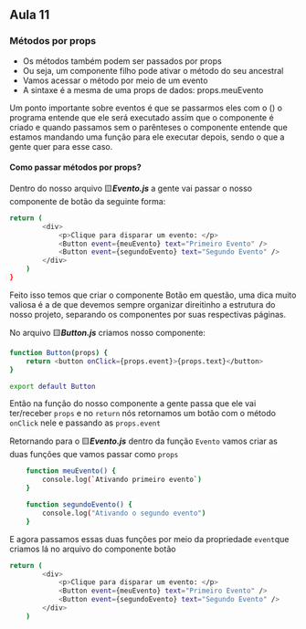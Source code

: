 ## Aula 11
### Métodos por props
- Os métodos também podem ser passados por props
- Ou seja, um componente filho pode ativar o método do seu ancestral
- Vamos acessar o método por meio de um evento
- A sintaxe é a mesma de uma props de dados: props.meuEvento

Um ponto importante sobre eventos é que se passarmos eles com o () o programa entende que ele será executado assim que o componente é criado e quando passamos sem o parênteses o componente entende que estamos mandando uma função para ele executar depois, sendo o que a gente quer para esse caso.


#### Como passar métodos por props?

Dentro do nosso arquivo 🟨***Evento.js*** a gente vai passar o nosso componente de botão da seguinte forma:
```bash
return (
        <div>
            <p>Clique para disparar um evento: </p>
            <Button event={meuEvento} text="Primeiro Evento" />
            <Button event={segundoEvento} text="Segundo Evento" />
        </div>
    )
}
```

Feito isso temos que criar o componente Botão em questão, uma dica muito valiosa é a de que devemos sempre organizar direitinho a estrutura do nosso projeto, separando os componentes por suas respectivas páginas.

No arquivo 🟨***Button.js*** criamos nosso componente:
```bash
function Button(props) {
    return <button onClick={props.event}>{props.text}</button>
}

export default Button
```

Então na função do nosso componente a gente passa que ele vai ter/receber ```props``` e no ```return``` nós retornamos um botão com o método ```onClick``` nele e passando as ```props.event```

Retornando para o 🟨***Evento.js*** dentro da função ```Evento``` vamos criar as duas funções que vamos passar como ```props```
```bash
    function meuEvento() {
        console.log(`Ativando primeiro evento`)
    }

    function segundoEvento() {
        console.log("Ativando o segundo evento")
    }
```

E agora passamos essas duas funções por meio da propriedade ```event```que criamos lá no arquivo do componente botão
```bash
return (
        <div>
            <p>Clique para disparar um evento: </p>
            <Button event={meuEvento} text="Primeiro Evento" />
            <Button event={segundoEvento} text="Segundo Evento" />
        </div>
    )
```


